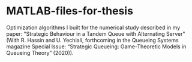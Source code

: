 # MATLAB-files-for-thesis
Optimization algorithms I built for the numerical study described in my paper: "Strategic Behaviour in a Tandem Queue with Alternating Server" (With R. Hassin and U. Yechiali, forthcoming in the Queueing Systems magazine Special Issue: “Strategic Queueing: Game-Theoretic Models in Queueing Theory” (2020)).
